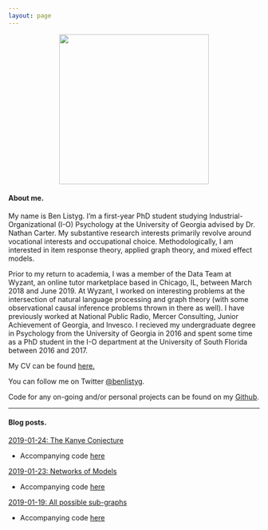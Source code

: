 ```yaml
---
layout: page
---
```


<p align="center">
  <img width="300" height="300" src="https://avatars1.githubusercontent.com/u/16409133?s=460&v=4">
</p>

#### About me.

My name is Ben Listyg. I’m a first-year PhD student studying Industrial-Organizational (I-O) Psychology at the University of Georgia advised by Dr. Nathan Carter. My substantive research interests primarily revolve around vocational interests and occupational choice. Methodologically, I am interested in item response theory, applied graph theory, and mixed effect models. 

Prior to my return to academia, I was a member of the Data Team at Wyzant, an online tutor marketplace based in Chicago, IL, between March 2018 and June 2019. At Wyzant, I worked on interesting problems at the intersection of natural language processing and graph theory (with some observational causal inference problems thrown in there as well). I have previously worked at National Public Radio, Mercer Consulting, Junior Achievement of Georgia, and Invesco. I recieved my undergraduate degree in Psychology from the University of Georgia in 2016 and spent some time as a PhD student in the I-O department at the University of South Florida between 2016 and 2017.

My CV can be found [here.](https://drive.google.com/open?id=1QVp1w273dugyvVMCVq8JElLhTX9cXY-P)

You can follow me on Twitter [@benlistyg](https://www.twitter.com/benlistyg).

Code for any on-going and/or personal projects can be found on my [Github](https://www.github.com/blistyg).

___

#### Blog posts.

[2019-01-24: The Kanye Conjecture](http://rpubs.com/blistyg/thekanyeconjecture)

- Accompanying code [here](https://github.com/BListyg/KanyeCausalImpact)

[2019-01-23: Networks of Models](http://rpubs.com/blistyg/networksofmodels)

- Accompanying code [here](https://github.com/BListyg/Model-Selection-Network)

[2019-01-19: All possible sub-graphs](https://rpubs.com/blistyg/subgraphs)

- Accompanying code [here](https://github.com/BListyg/Graph-Combinatorics)

